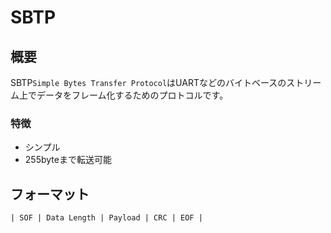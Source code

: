 # SBTP
## 概要
SBTP`Simple Bytes Transfer Protocol`はUARTなどのバイトベースのストリーム上でデータをフレーム化するためのプロトコルです。

### 特徴
- シンプル
- 255byteまで転送可能

## フォーマット
```
| SOF | Data Length | Payload | CRC | EOF |
```
